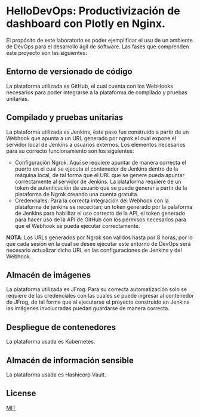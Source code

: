 # HelloDevOps: Productivización de dashboard con Plotly en Nginx.

El propósito de este laboratorio es poder ejemplificar el usu de un ambiente de DevOps para el desarrollo ágil de software. Las fases que comprenden este proyecto son las siguientes:

## Entorno de versionado de código

La plataforma utilizada es GitHub, el cual cuenta con los WebHooks necesarios para poder integrarse a la plataforma de compilado y pruebas unitarias.

## Compilado y pruebas unitarias

La plataforma utilizada es Jenkins, éste paso fue construido a partir de un Webhook que apunta a un URL generado por ngrok el cual expone el servidor local de Jenkins a usuarios externos. Los elementos necesarios para su correcto funcionamiento son los siguientes:

<ul style="list-style-type:circle">
<li>Configuración Ngrok: Aquí se requiere apuntar de manera correcta el puerto en el cual se ejecuta el contenedor de Jenkins dentro de la máquina local, de tal forma que el URL que se genere pueda apuntar correctamente al servidor de Jenkins. La plataforma requiere de un token de autenticación de usuario que se puede generar a partir de la plataforma de Ngrok creando una cuenta gratuita.</li>
<li>Credenciales: Para la correcta integración del Webhook con la plataforma de jenkins se nececitan; un token generado por la palaforma de Jenkins para habiiltar el uso correcto de la API, el token generado para hacer uso de la API de GitHub con los permisos necesarios para que el Webhook se pueda ejecutar correctamente.</li>
</ul>
<b>NOTA</b>: Los URLs generados por Ngrok son validos hasta por 8 horas, por lo que cada sesión en la cual se desee ejecutar este entorno de DevOps será necesario actualizar dicho URL en las configuraciones de Jenkins y del Webhook.

## Almacén de imágenes

La plataforma utilizada es JFrog. Para su correcta automatización solo se requiere de las credenciales con las cuales se puede ingresar al contenedor de JFrog, de tal forma que al ejecutarse el proyecto construido en Jenkins las imágenes involucradas puedan guardarse de manera correcta.

## Despliegue de contenedores

La plataforma usada es Kubernetes.

## Almacén de información sensible

La plataforma usada es Hashicorp Vault.

## License

[MIT](https://choosealicense.com/licenses/mit/)
